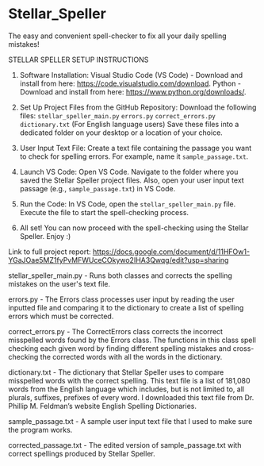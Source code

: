 # Stellar_Speller
The easy and convenient spell-checker to fix all your daily spelling mistakes!

STELLAR SPELLER SETUP INSTRUCTIONS

1. Software Installation:
Visual Studio Code (VS Code) - Download and install from here: https://code.visualstudio.com/download.
Python - Download and install from here: https://www.python.org/downloads/.

3. Set Up Project Files from the GitHub Repository:
Download the following files:
`stellar_speller_main.py`
`errors.py`
`correct_errors.py`
`dictionary.txt` (For English language users)
Save these files into a dedicated folder on your desktop or a location of your choice.

4. User Input Text File:
Create a text file containing the passage you want to check for spelling errors. 
For example, name it `sample_passage.txt`.

5. Launch VS Code:
Open VS Code.
Navigate to the folder where you saved the Stellar Speller project files.
Also, open your user input text passage (e.g., `sample_passage.txt`) in VS Code.

6. Run the Code:
In VS Code, open the `stellar_speller_main.py` file.
Execute the file to start the spell-checking process.

7. All set!
You can now proceed with the spell-checking using the Stellar Speller. Enjoy :)



Link to full project report:  https://docs.google.com/document/d/11HFOw1-YGaJOae5MZ1fyPvMFWUceCOkywo2IHA3Qwqg/edit?usp=sharing


stellar_speller_main.py - Runs both classes and corrects the spelling mistakes on the user's text file.

errors.py - The Errors class processes user input by reading the user inputted file and comparing it to the dictionary to create a list of spelling errors which must be corrected.

correct_errors.py - The CorrectErrors class corrects the incorrect misspelled words found by the Errors class. The functions in this class spell checking each given word by finding different spelling mistakes and cross-checking the corrected words with all the words in the dictionary.

dictionary.txt - The dictionary that Stellar Speller uses to compare misspelled words with the correct spelling. This text file is a list of 181,080 words from the English language which includes, but is not limited to, all plurals, suffixes, prefixes of every word. I downloaded this text file from Dr. Phillip M. Feldman’s website English Spelling Dictionaries.

sample_passage.txt - A sample user input text file that I used to make sure the program works.

corrected_passage.txt - The edited version of sample_passage.txt with correct spellings produced by Stellar Speller.

